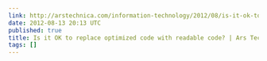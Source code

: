 ```yaml
---
link: http://arstechnica.com/information-technology/2012/08/is-it-ok-to-replace-optimized-code-with-readable-code/
date: 2012-08-13 20:13 UTC
published: true
title: Is it OK to replace optimized code with readable code? | Ars Technica
tags: []
---
```



